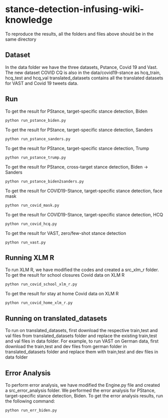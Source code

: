 # stance-detection-infusing-wiki-knowledge
To reproduce the results, all the folders and files above should be in the same directory
## Dataset
In the data folder we have the three datasets, Pstance, Covid 19 and Vast.
The new dataset COVID CQ is also in the data/covid19-stance as hcq_train, hcq_test and hcq_val
translated_datasets contains all the translated datasets for VAST and Covid 19 tweets data.

## Run
To get the result for PStance, target-specific stance detection, Biden
```angular2html
python run_pstance_biden.py
```
To get the result for PStance, target-specific stance detection, Sanders
```angular2html
python run_pstance_sanders.py
```
To get the result for PStance, target-specific stance detection, Trump
```angular2html
python run_pstance_trump.py
```

To get the result for PStance, cross-target stance detection, Biden $\rightarrow$ Sanders
```angular2html
python run_pstance_biden2sanders.py
```
To get the result for COVID19-Stance, target-specific stance detection, face mask
```angular2html
python run_covid_mask.py
```
To get the result for COVID19-Stance, target-specific stance detection, HCQ
```angular2html
python run_covid_hcq.py
```
To get the result for VAST, zero/few-shot stance detection
```angular2html
python run_vast.py
```
## Running XLM R
To run XLM R, we have modified the codes and created a src_xlm_r folder.
To get the result for school closures Covid data on XLM R
```angular2html
python run_covid_school_xlm_r.py
```
To get the result for stay at home Covid data on XLM R
```angular2html
python run_covid_home_xlm_r.py
```
## Running on translated_datasets
To run on translated_datasets, first download the respective train,test and val files from translated_datasets folder and replace the existing train,test and val files in data folder.
For example, to run VAST on German data, first download the train,test and dev files from german folder in translated_datasets folder and replace them with train,test and dev files in data folder
## Error Analysis
To perform error analysis, we have modified the Engine.py file and created a src_error_analysis folder. We performed the error analysis for PStance, target-specific stance detection, Biden. To get the error analysis results, run the following command:
```angular2html
python run_err_biden.py
```
